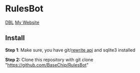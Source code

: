 # RulesBot
[DBL](https://discordbots.org/bot/389082834670845952)
[My Website](https://thebotdev.de)

## Install
**Step 1**: Make sure, you have git/[rewrite api](https://gist.github.com/BaseChip/e5d4583ad5392cd9638410c25d24547e) and sqlite3 installed

**Step 2:** Clone this repository with git clone "https://github.com/BaseChip/RulesBot"

